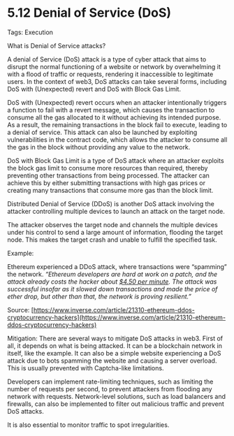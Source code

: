 # 5.12 Denial of Service (DoS)

Tags: Execution

What is Denial of Service attacks?

A denial of Service (DoS) attack is a type of cyber attack that aims to disrupt the normal functioning of a website or network by overwhelming it with a flood of traffic or requests, rendering it inaccessible to legitimate users. In the context of web3, DoS attacks can take several forms, including DoS with (Unexpected) revert and DoS with Block Gas Limit.

DoS with (Unexpected) revert occurs when an attacker intentionally triggers a function to fail with a revert message, which causes the transaction to consume all the gas allocated to it without achieving its intended purpose. As a result, the remaining transactions in the block fail to execute, leading to a denial of service. This attack can also be launched by exploiting vulnerabilities in the contract code, which allows the attacker to consume all the gas in the block without providing any value to the network.

DoS with Block Gas Limit is a type of DoS attack where an attacker exploits the block gas limit to consume more resources than required, thereby preventing other transactions from being processed. The attacker can achieve this by either submitting transactions with high gas prices or creating many transactions that consume more gas than the block limit.

Distributed Denial of Service (DDoS) is another DoS attack involving the attacker controlling multiple devices to launch an attack on the target node.

The attacker observes the target node and channels the multiple devices under his control to send a large amount of information, flooding the target node. This makes the target crash and unable to fulfill the specified task.

Example:

Ethereum experienced a DDoS attack, where transactions were “spamming” the network. *“Ethereum developers are hard at work on a patch, and the attack already costs the hacker about [$4.50 per minute](https://www.reddit.com/r/ethtrader/comments/53xt58/daily_discussion_22sep2016/d7xk6qf). The attack was successful insofar as it slowed down transactions and made the price of ether drop, but other than that, the network is proving resilient.”*

Source: [https://www.inverse.com/article/21310-ethereum-ddos-cryptocurrency-hackers](https://www.inverse.com/article/21310-ethereum-ddos-cryptocurrency-hackers)

Mitigation:
There are several ways to mitigate DoS attacks in web3. First of all, it depends on what is being attacked. It can be a blockchain network in itself, like the example. It can also be a simple website experiencing a DoS attack due to bots spamming the website and causing a server overload. This is usually prevented with Captcha-like limitations. 

Developers can implement rate-limiting techniques, such as limiting the number of requests per second, to prevent attackers from flooding any network with requests. Network-level solutions, such as load balancers and firewalls, can also be implemented to filter out malicious traffic and prevent DoS attacks. 

It is also essential to monitor traffic to spot irregularities.